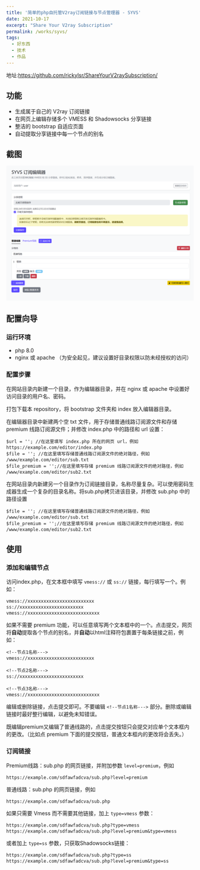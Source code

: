 ```yaml
---
title: '简单的php自托管V2ray订阅链接与节点管理器 - SYVS'
date: 2021-10-17
excerpt: "Share Your V2ray Subscription"
permalink: /works/syvs/
tags:
  - 好东西
  - 技术
  - 作品
---
```


地址:https://github.com/rickylsr/ShareYourV2raySubscription/

## 功能
- 生成属于自己的 V2ray 订阅链接
- 在网页上编辑存储多个 VMESS 和 Shadowsocks 分享链接
- 整洁的 bootstrap 自适应页面
- 自动提取分享链接中每一个节点的别名

## 截图

![image](https://github.com/rickylsr/ShareYourV2raySubscription/blob/main/Screenshot.png)


## 配置向导

### 运行环境

- php 8.0
- nginx 或 apache （为安全起见，建议设置好目录权限以防未经授权的访问）

### 配置步骤

在网站目录内新建一个目录，作为编辑器目录，并在 nginx 或 apache 中设置好访问目录的用户名、密码。

打包下载本 repository，将 bootstrap 文件夹和 index 放入编辑器目录。

在编辑器目录中新建两个空 txt 文件，用于存储普通线路订阅源文件和存储 premium 线路订阅源文件；并修改 index.php 中的路径和 url 设置：

```
$url = ''; //在这里填写 index.php 所在的网页 url，例如 https://example.com/editor/index.php
$file = ''; //在这里填写存储普通线路订阅源文件的绝对路径，例如 /www/example.com/editor/sub.txt
$file_premium = '';//在这里填写存储 premium 线路订阅源文件的绝对路径，例如 /www/example.com/editor/sub2.txt
```

在网站目录内新建另一个目录作为订阅链接目录，名称尽量复杂。可以使用密码生成器生成一个复杂的目录名称。将sub.php拷贝进该目录，并修改 sub.php 中的路径设置

```
$file = ''; //在这里填写存储普通线路订阅源文件的绝对路径，例如 /www/example.com/editor/sub.txt
$file_premium = '';//在这里填写存储 premium 线路订阅源文件的绝对路径，例如 /www/example.com/editor/sub2.txt
```

## 使用

### 添加和编辑节点

访问index.php，在文本框中填写 `vmess://` 或 `ss://` 链接，每行填写一个。例如：

```
vmess://xxxxxxxxxxxxxxxxxxxxxxxxx
ss://xxxxxxxxxxxxxxxxxxxxxxxx
vmess://xxxxxxxxxxxxxxxxxxxxxxxxxxx
```

如果不需要 premium 功能，可以任意填写两个文本框中的一个。点击提交，网页将**自动**提取各个节点的别名，并**自动**以html注释符包裹置于每条链接之前，例如：

```
<!--节点1名称--->
vmess://xxxxxxxxxxxxxxxxxxxxxxxxx

<!--节点2名称--->
ss://xxxxxxxxxxxxxxxxxxxxxxxx

<!--节点3名称--->
vmess://xxxxxxxxxxxxxxxxxxxxxxxxxxx
```

编辑或删除链接，点击提交即可。不要编辑 ```<!--节点1名称--->``` 部分。删除或编辑链接时最好整行编辑，以避免未知错误。

既编辑premium又编辑了普通线路的，点击提交按钮只会提交对应单个文本框内的更改。（比如点 premium 下面的提交按钮，普通文本框内的更改将会丢失。）

### 订阅链接

Premium线路：sub.php 的网页链接，并附加参数 `level=premium`，例如
```
https://example.com/sdfawfadcva/sub.php?level=premium
```

普通线路：sub.php 的网页链接，例如
```
https://example.com/sdfawfadcva/sub.php
```

如果只需要 Vmess 而不需要其他链接，加上 `type=vmess` 参数：
```
https://example.com/sdfawfadcva/sub.php?type=vmess
https://example.com/sdfawfadcva/sub.php?level=premium&type=vmess
```
或者加上 `type=ss` 参数，只获取Shadowsocks链接：
```
https://example.com/sdfawfadcva/sub.php?type=ss
https://example.com/sdfawfadcva/sub.php?level=premium&type=ss
```
